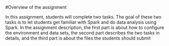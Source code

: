

#Overview of the assignment

In this assignment, students will complete two tasks. The goal of these two tasks is to let students get familiar with Spark and do data analysis using Spark. In the assignment description, the first part is about how to configure the environment and data sets, the second part describes the two tasks in details, and the third part is about the files the students should submit
